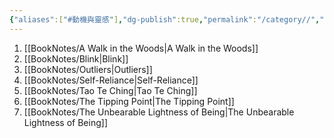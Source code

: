 ```yaml
---
{"aliases":["#動機與靈感"],"dg-publish":true,"permalink":"/category//","dgPassFrontmatter":true,"created":"2024-11-28T14:10:06.887+08:00","updated":"2024-11-28T14:36:31.570+08:00"}
---
```


1. [[BookNotes/A Walk in the Woods\|A Walk in the Woods]]
2. [[BookNotes/Blink\|Blink]]
3. [[BookNotes/Outliers\|Outliers]]
4. [[BookNotes/Self-Reliance\|Self-Reliance]]
5. [[BookNotes/Tao Te Ching\|Tao Te Ching]]
6. [[BookNotes/The Tipping Point\|The Tipping Point]]
7. [[BookNotes/The Unbearable Lightness of Being\|The Unbearable Lightness of Being]]